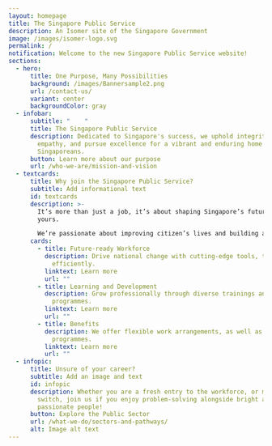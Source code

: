 ```yaml
---
layout: homepage
title: The Singapore Public Service
description: An Isomer site of the Singapore Government
image: /images/isomer-logo.svg
permalink: /
notification: Welcome to the new Singapore Public Service website!
sections:
  - hero:
      title: One Purpose, Many Possibilities
      background: /images/Bannersample2.png
      url: /contact-us/
      variant: center
      backgroundColor: gray
  - infobar:
      subtitle: "    "
      title: The Singapore Public Service
      description: Dedicated to Singapore's success, we uphold integrity, serve with
        empathy, and pursue excellence for a vibrant and enduring home for all
        Singaporeans.
      button: Learn more about our purpose
      url: /who-we-are/mission-and-vision
  - textcards:
      title: Why join the Singapore Public Service?
      subtitle: Add informational text
      id: textcards
      description: >-
        It’s more than just a job, it’s about shaping Singapore’s future and
        yours.

        We’re passionate about improving citizen’s lives and building a better tomorrow.
      cards:
        - title: Future-ready Workforce
          description: Drive national change with cutting-edge tools, tackling challenges
            efficiently.
          linktext: Learn more
          url: ""
        - title: Learning and Development
          description: Grow professionally through diverse trainings and attachment
            programmes.
          linktext: Learn more
          url: ""
        - title: Benefits
          description: We offer flexible work arrangements, as well as employee wellness
            programmes.
          linktext: Learn more
          url: ""
  - infopic:
      title: Unsure of your career?
      subtitle: Add an image and text
      id: infopic
      description: Whether you are a fresh entry to the workforce, or making a career
        switch, join us if you enjoy problem-solving alongside bright and
        passionate people!
      button: Explore the Public Sector
      url: /what-we-do/sectors-and-pathways/
      alt: Image alt text
---
```

